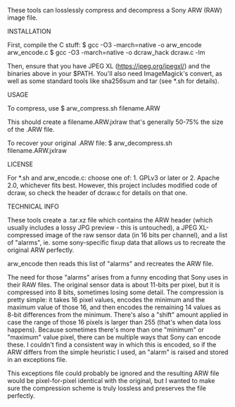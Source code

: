 These tools can losslessly compress and decompress a Sony ARW (RAW) image file.

INSTALLATION

First, compile the C stuff:
 $ gcc -O3 -march=native -o arw_encode arw_encode.c
 $ gcc -O3 -march=native -o dcraw_hack dcraw.c -lm

Then, ensure that you have JPEG XL (https://jpeg.org/jpegxl/) and the binaries above
in your $PATH. You'll also need ImageMagick's convert, as well as some
standard tools like sha256sum and tar (see *.sh for details).

USAGE

To compress, use
 $ arw_compress.sh filename.ARW

This should create a filename.ARW.jxlraw that's generally 50-75% the size
of the .ARW file.

To recover your original .ARW file:
 $ arw_decompress.sh filename.ARW.jxlraw

LICENSE

For *.sh and arw_encode.c: choose one of: 1. GPLv3 or later or 2. Apache 2.0,
whichever fits best. However, this project includes modified code of dcraw,
so check the header of dcraw.c for details on that one.

TECHNICAL INFO

These tools create a .tar.xz file which contains the ARW header (which
usually includes a lossy JPG preview - this is untouched), a JPEG XL-compressed
image of the raw sensor data (in 16 bits per channel), and a list of "alarms",
ie. some sony-specific fixup data that allows us to recreate the original ARW
perfectly.

arw_encode then reads this list of "alarms" and recreates the ARW file.

The need for those "alarms" arises from a funny encoding that Sony uses
in their RAW files. The original sensor data is about 11-bits per pixel,
but it is compressed into 8 bits, sometimes losing some detail. The
compression is pretty simple: it takes 16 pixel values, encodes the
minimum and the maximum value of those 16, and then encodes the remaining 14
values as 8-bit differences from the minimum. There's also a "shift" amount
applied in case the range of those 16 pixels is larger than 255 (that's when
data loss happens). Because sometimes there's more than one "minimum" or
"maximum" value pixel, there can be multiple ways that Sony can encode these.
I couldn't find a consistent way in which this is encoded, so if the ARW
differs from the simple heuristic I used, an "alarm" is raised and stored in
an exceptions file.

This exceptions file could probably be ignored and the resulting ARW file
would be pixel-for-pixel identical with the original, but I wanted to make
sure the compression scheme is truly lossless and preserves the file
perfectly.
